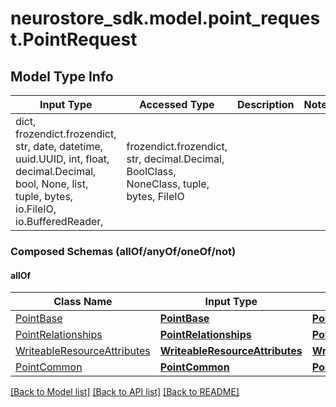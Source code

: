 # neurostore_sdk.model.point_request.PointRequest

## Model Type Info
Input Type | Accessed Type | Description | Notes
------------ | ------------- | ------------- | -------------
dict, frozendict.frozendict, str, date, datetime, uuid.UUID, int, float, decimal.Decimal, bool, None, list, tuple, bytes, io.FileIO, io.BufferedReader,  | frozendict.frozendict, str, decimal.Decimal, BoolClass, NoneClass, tuple, bytes, FileIO |  | 

### Composed Schemas (allOf/anyOf/oneOf/not)
#### allOf
Class Name | Input Type | Accessed Type | Description | Notes
------------- | ------------- | ------------- | ------------- | -------------
[PointBase](PointBase.md) | [**PointBase**](PointBase.md) | [**PointBase**](PointBase.md) |  | 
[PointRelationships](PointRelationships.md) | [**PointRelationships**](PointRelationships.md) | [**PointRelationships**](PointRelationships.md) |  | 
[WriteableResourceAttributes](WriteableResourceAttributes.md) | [**WriteableResourceAttributes**](WriteableResourceAttributes.md) | [**WriteableResourceAttributes**](WriteableResourceAttributes.md) |  | 
[PointCommon](PointCommon.md) | [**PointCommon**](PointCommon.md) | [**PointCommon**](PointCommon.md) |  | 

[[Back to Model list]](../../README.md#documentation-for-models) [[Back to API list]](../../README.md#documentation-for-api-endpoints) [[Back to README]](../../README.md)

